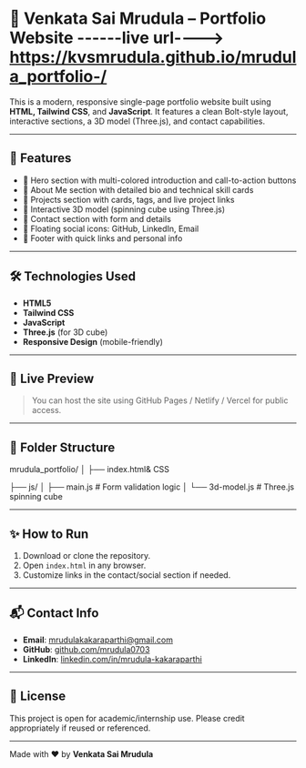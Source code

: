 # 💼 Venkata Sai Mrudula – Portfolio Website ------live url---->  https://kvsmrudula.github.io/mrudula_portfolio-/

This is a modern, responsive single-page portfolio website built using **HTML, Tailwind CSS**, and **JavaScript**. It features a clean Bolt-style layout, interactive sections, a 3D model (Three.js), and contact capabilities.

---

## 📌 Features

- 🔹 Hero section with multi-colored introduction and call-to-action buttons
- 🔹 About Me section with detailed bio and technical skill cards
- 🔹 Projects section with cards, tags, and live project links
- 🔹 Interactive 3D model (spinning cube using Three.js)
- 🔹 Contact section with form and details
- 🔹 Floating social icons: GitHub, LinkedIn, Email
- 🔹 Footer with quick links and personal info

---

## 🛠️ Technologies Used

- **HTML5**
- **Tailwind CSS**
- **JavaScript**
- **Three.js** (for 3D cube)
- **Responsive Design** (mobile-friendly)

---

## 🔗 Live Preview

> You can host the site using GitHub Pages / Netlify / Vercel for public access.

---

## 🧩 Folder Structure

mrudula_portfolio/
│
├── index.html& CSS 

├── js/
│ ├── main.js # Form validation logic
│ └── 3d-model.js # Three.js spinning cube



---

## ✨ How to Run

1. Download or clone the repository.
2. Open `index.html` in any browser.
3. Customize links in the contact/social section if needed.

---

## 📬 Contact Info

- **Email**: mrudulakakaraparthi@gmail.com  
- **GitHub**: [github.com/mrudula0703](https://github.com/mrudula0703)  
- **LinkedIn**: [linkedin.com/in/mrudula-kakaraparthi](https://linkedin.com/in/mrudula-kakaraparthi)

---

## 📜 License

This project is open for academic/internship use. Please credit appropriately if reused or referenced.

---

Made with ❤️ by **Venkata Sai Mrudula**
